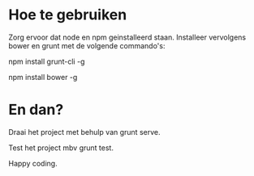 # Hoe te gebruiken

Zorg ervoor dat node en npm geinstalleerd staan. Installeer vervolgens bower en grunt met de volgende commando's:

npm install grunt-cli -g

npm install bower -g



# En dan?

Draai het project met behulp van grunt serve.

Test het project mbv grunt test.

Happy coding.
